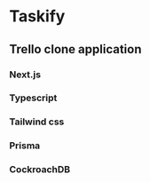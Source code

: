 # Taskify
## Trello clone application

### Next.js
### Typescript
### Tailwind css
### Prisma
### CockroachDB
